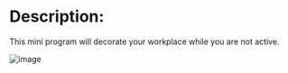 # Description:
This mini program will decorate your workplace while you are not active.

![image](https://user-images.githubusercontent.com/99505483/189730200-e7841316-38d5-4749-b8da-a0941366c271.png)
